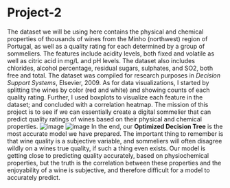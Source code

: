 # Project-2

The dataset we will be using here contains the physical and chemical properties of thousands of wines from the Minho (northwest) region of Portugal, as well as a quality rating for each determined by a group of sommeliers. The features include acidity levels, both fixed and volatile as well as citric acid in mg/L and pH levels. The dataset also includes chlorides, alcohol percentage, residual sugars, sulphates, and SO2, both free and total. The dataset was compiled for research purposes in *Decision Support Systems*, Elsevier, 2009. As for data visualizations, I started by splitting the wines by color (red and white) and showing counts of each quality rating. Further, I used boxplots to visualize each feature in the dataset; and concluded with a correlation heatmap. The mission of this project is to see if we can essentially create a digital sommelier that can predict quality ratings of wines based on their physical and chemical properties. 
![image](https://user-images.githubusercontent.com/98555801/166616218-df3b1f92-2a4d-479e-b584-638aeda55f7b.png)
![image](https://user-images.githubusercontent.com/98555801/167012221-40197bdf-30e7-41cd-ac41-5e27c8820a48.png)
In the end, our **Optimized Decision Tree** is the most accurate model we have prepared. The important thing to remember is that wine quality is a subjective variable, and sommeliers will often disagree wildly on a wines true quality, if such a thing even exists. Our model is getting close to predicting quality accurately, based on physiochemical properties, but the truth is the correlation between these properties and the enjoyability of a wine is subjective, and therefore difficult for a model to accurately predict. 
